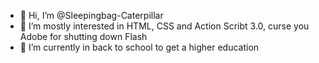 - 👋 Hi, I’m @Sleepingbag-Caterpillar
- 👀 I’m mostly interested in HTML, CSS and Action Scribt 3.0, curse you Adobe for shutting down Flash
- 🌱 I’m currently in back to school to get a higher education

<!---
Sleepingbag-Caterpillar/Sleepingbag-Caterpillar is a ✨ special ✨ repository because its `README.md` (this file) appears on your GitHub profile.
You can click the Preview link to take a look at your changes.
--->
